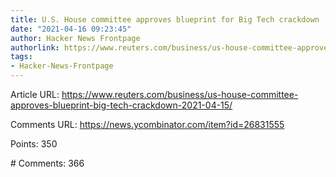 ```yaml
---
title: U.S. House committee approves blueprint for Big Tech crackdown
date: "2021-04-16 09:23:45"
author: Hacker News Frontpage
authorlink: https://www.reuters.com/business/us-house-committee-approves-blueprint-big-tech-crackdown-2021-04-15/
tags:
- Hacker-News-Frontpage
---
```


<p>Article URL: <a href="https://www.reuters.com/business/us-house-committee-approves-blueprint-big-tech-crackdown-2021-04-15/">https://www.reuters.com/business/us-house-committee-approves-blueprint-big-tech-crackdown-2021-04-15/</a></p>
<p>Comments URL: <a href="https://news.ycombinator.com/item?id=26831555">https://news.ycombinator.com/item?id=26831555</a></p>
<p>Points: 350</p>
<p># Comments: 366</p>
